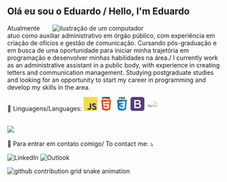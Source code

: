 ## Olá eu sou o Eduardo / Hello, I'm Eduardo

<img src="https://raw.githubusercontent.com/MicaelliMedeiros/micaellimedeiros/master/image/computer-illustration.png" alt="ilustração de um computador" min-width="400px" max-width="400px" width="400px" align="right">

<p align="left"> 
Atualmente atuo como auxiliar administrativo em órgão público, com experiência em criação de ofícios e gestão de comunicação. Cursando pós-graduação e em busca de uma oportunidade para iniciar minha trajetória em programação e desenvolver minhas habilidades na área./ I currently work as an administrative assistant in a public body, with experience in creating letters and communication management. Studying postgraduate studies and looking for an opportunity to start my career in programming and develop my skills in the area.
</p>

<p align="left">
  🦄 Linguagens/Languages: 
  <code><img height="32" src="https://raw.githubusercontent.com/github/explore/80688e429a7d4ef2fca1e82350fe8e3517d3494d/topics/javascript/javascript.png" alt="Javascript"/></code> 
  <code><img height="32" src="https://raw.githubusercontent.com/github/explore/80688e429a7d4ef2fca1e82350fe8e3517d3494d/topics/html/html.png" alt="HTML5"/></code>  
  <code><img height="32" src="https://raw.githubusercontent.com/github/explore/80688e429a7d4ef2fca1e82350fe8e3517d3494d/topics/css/css.png" alt="CSS"/></code>
  <code><img height="32" src="https://raw.githubusercontent.com/github/explore/80688e429a7d4ef2fca1e82350fe8e3517d3494d/topics/bootstrap/bootstrap.png" alt="Bootstrap"/></code>
  <code><img height="32" src="https://raw.githubusercontent.com/github/explore/80688e429a7d4ef2fca1e82350fe8e3517d3494d/topics/mysql/mysql.png" alt="MySQL"/></code>
  
<p align="left">
<br/>
<a href="https://github.com/iuricode" title="Perfil do Eduardo/Eduardo's profile">
  <img height="180em" src="https://github-readme-stats.vercel.app/api?username=EduardoMartiins&theme=dracula&show_icons=true" />
</a>


<p align="left">
  💌 Para entrar em contato comigo/ To contact me: ⤵️
</p>

<p align="left">
  <img src="https://img.shields.io/badge/-Linkedin-0e76a8?style=flat-square&logo=Linkedin&logoColor=white&link=https://www.linkedin.com/in/eduardo-martins-5231871a4/" alt="LinkedIn"/></a>
  <img src="https://img.shields.io/badge/-Email-FF0000?style=flat-square&labelColor=FF0000&logo=gmail&logoColor=white&link=https://criarmeulink.com.br/u/1730728840" alt="Outlook"/></a>
</p>
<Picture>
<source media="(prefers-color-scheme: dark)" srcset="https://raw.githubusercontent.com/EduardoMartiins/EduardoMartiins/output/github-contribution-grid-snake-dark.svg">
  <source media="(prefers-color-scheme: light)" srcset="https://raw.githubusercontent.com/EduardoMartiins/EduardoMartiins/output/github-contribution-grid-snake.svg">
  <img alt="github contribution grid snake animation" src="https://raw.githubusercontent.com/EduardoMartiins/EduardoMartiins/output/github-contribution-grid-snake.svg">
